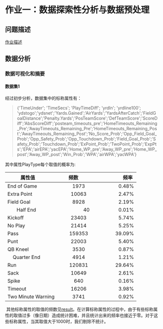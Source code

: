 # 作业一：数据探索性分析与数据预处理
## 问题描述 
[作业描述](https://bitdm.github.io/2018/assignment1/ "Title")
## 数据分析
### 数据可视化和摘要
#### 数据集1 
经过初步分析，数据集中的标称属性有：
>{'TimeUnder'; 'TimeSecs'; 'PlayTimeDiff'; 'yrdln'; 'yrdline100'; 'ydstogo';'ydsnet';'Yards.Gained';'AirYards';'YardsAfterCatch';'FieldGoalDistance';'Penalty.Yards';'PosTeamScore';'DefTeamScore';'ScoreDiff';'AbsScoreDiff';'posteam_timeouts_pre';'HomeTimeouts_Remaining_Pre';'AwayTimeouts_Remaining_Pre';'HomeTimeouts_Remaining_Post';'AwayTimeouts_Remaining_Post';'No_Score_Prob';'Opp_Field_Goal_Prob';'Opp_Safety_Prob';'Opp_Touchdown_Prob';'Field_Goal_Prob';'Safety_Prob';'Touchdown_Prob';'ExPoint_Prob';'TwoPoint_Prob';'ExpPts';'EPA';'airEPA';'yacEPA';'Home_WP_pre';'Away_WP_pre';'Home_WP_post';'Away_WP_post';'Win_Prob';'WPA';'airWPA';'yacWPA'}

其中属性PlayType每个取值的概率为:

| 属性值         | 频数          | 频率  |
| ------------- |:-------------:| -----:|
|End of Game          |            1973           |           0.48%|
 |        Extra Point  |                   10063   |                   2.47%|
  |        Field Goal   |                   8928    |                  2.19%|
  |        Half End     |                   40      |              0.01%|
  |          Kickoff      |               23403       |               5.74%|
  |          No Play       |              21414        |              5.25%|
  |              Pass       |             159353        |             39.09%|
  |              Punt        |             22003         |             5.40%|
  |         QB Kneel          |            3530           |           0.87%|
  |      Quarter End          |            4914           |           1.21%|
  |              Run            |        120831             |        29.64%|
  |             Sack             |        10649              |        2.61%|
  |            Spike             |          640              |        0.16%|
  |         Timeout              |       16206               |       3.98%|
  |Two Minute Warning               |       3741                |      0.92%|
  
  其他标称属性的取值的频数见[result](../../NFl/resul/Nominal)。在计算标称属性的过程中，由于有些标称属性的取值过多（像日期）造成统计困难，并且统计出来的频率也接近于零。对于这些标称属性，当其取值大于1000时，我们剔除不统计。

